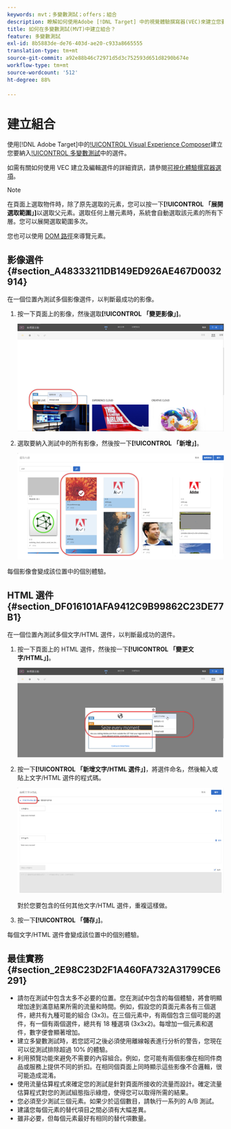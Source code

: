 ```yaml
---
keywords: mvt；多變數測試；offers；組合
description: 瞭解如何使用Adobe [!DNL Target] 中的視覺體驗撰寫器(VEC)來建立您要納入多變數測試(MVT)中的選件。
title: 如何在多變數測試(MVT)中建立組合？
feature: 多變數測試
exl-id: 8b5883de-de76-403d-ae20-c933a8665555
translation-type: tm+mt
source-git-commit: a92e88b46c72971d5d3c752593d651d8290b674e
workflow-type: tm+mt
source-wordcount: '512'
ht-degree: 88%

---
```


# 建立組合

使用[!DNL Adobe Target]中的[!UICONTROL Visual Experience Composer](VEC)建立您要納入[!UICONTROL 多變數測試](MVT)中的選件。

如需有關如何使用 VEC 建立及編輯選件的詳細資訊，請參閱[可視化體驗撰寫器選項](/help/c-experiences/c-visual-experience-composer/viztarget-options.md)。

>[!NOTE]
>
>在頁面上選取物件時，除了原先選取的元素，您可以按一下&#x200B;**[!UICONTROL 「展開選取範圍」]**&#x200B;以選取父元素。選取任何上層元素時，系統會自動選取該元素的所有下層。您可以展開選取範圍多次。
>
>您也可以使用 [DOM 路徑](/help/c-experiences/c-visual-experience-composer/viztarget-options.md#dom-path)來導覽元素。

## 影像選件 {#section_A48333211DB149ED926AE467D0032914}

在一個位置內測試多個影像選件，以判斷最成功的影像。

1. 按一下頁面上的影像，然後選取&#x200B;**[!UICONTROL 「變更影像」]**。

   ![變更影像選項](/help/c-activities/c-multivariate-testing/t-create-multivariate-test/assets/changeimage.png)

1. 選取要納入測試中的所有影像，然後按一下&#x200B;**[!UICONTROL 「新增」]**。

   ![用來新增影像的選取內容對話方塊](/help/c-activities/c-multivariate-testing/t-create-multivariate-test/assets/addimage.png)

每個影像會變成該位置中的個別體驗。

## HTML 選件  {#section_DF016101AFA9412C9B99862C23DE77B1}

在一個位置內測試多個文字/HTML 選件，以判斷最成功的選件。

1. 按一下頁面上的 HTML 選件，然後按一下&#x200B;**[!UICONTROL 「變更文字/HTML」]**。

   ![變更文字/HTML](/help/c-activities/c-multivariate-testing/t-create-multivariate-test/assets/changehtml.png)

1. 按一下&#x200B;**[!UICONTROL 「新增文字/HTML 選件」]**，將選件命名，然後輸入或貼上文字/HTML 選件的程式碼。

   ![編輯選件](/help/c-activities/c-multivariate-testing/t-create-multivariate-test/assets/editoffers.png)

   對於您要包含的任何其他文字/HTML 選件，重複這樣做。

1. 按一下&#x200B;**[!UICONTROL 「儲存」]**。

每個文字/HTML 選件會變成該位置中的個別體驗。

## 最佳實務 {#section_2E98C23D2F1A460FA732A31799CE6291}

* 請勿在測試中包含太多不必要的位置。您在測試中包含的每個體驗，將會明顯增加達到滿意結果所需的流量和時間。例如，假設您的頁面元素各有三個選件，總共有九種可能的組合 (3x3)。在三個元素中，有兩個包含三個可能的選件，有一個有兩個選件，總共有 18 種選項 (3x3x2)。每增加一個元素和選件，數字便會顯著增加。
* 建立多變數測試時，若您認可之後必須使用離線報表進行分析的警告，您現在可以從測試排除超過 10% 的體驗。
* 利用預覽功能來避免不需要的內容組合。例如，您可能有兩個影像在相同件商品或服務上提供不同的折扣。在相同個頁面上同時顯示這些影像不合邏輯，很可能造成混淆。
* 使用流量估算程式來確定您的測試是針對頁面所接收的流量而設計。確定流量估算程式對您的測試組態指示綠燈，使得您可以取得所需的結果。
* 您必須至少測試三個元素。如果少於這個數目，請執行一系列的 A/B 測試。
* 建議您每個元素的替代項目之間必須有大幅差異。
* 雖非必要，但每個元素最好有相同的替代項數量。
